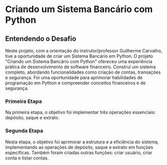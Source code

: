 # Criando um Sistema Bancário com Python

## Entendendo o Desafio
Neste projeto, com a orientação do instrutor/professor Guilherme Carvalho, tive a oportunidade de criar um Sistema Bancário em Python. 
O projeto "Criando um Sistema Bancário com Python" ofereceu uma experiência prática de desenvolvimento de software financeiro. 
Construí um sistema completo, abordando funcionalidades como criação de contas, transações e segurança. 
Foi uma oportunidade para aprimorar habilidades de programação em Python e compreender conceitos financeiros e de segurança.

### Primeira Etapa
Na primeira etapa, o objetivo foi implementar três operações essenciais: depósito, saque e extrato.

### Segunda Etapa
Nesta etapa, o objetivo foi aprimorar a estrutura e a eficiência do sistema, implementando as operações de depósito, saque e extrato em funções específicas. Também foram criadas outras funções: criar usuário, criar conta e listar contas. 
